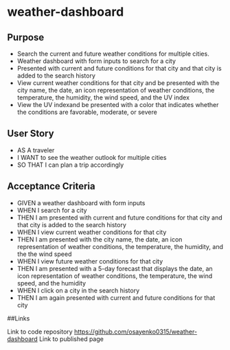 # weather-dashboard

## Purpose
* Search the current and future weather conditions for multiple cities.
* Weather dashboard with form inputs to search for a city
* Presented with current and future conditions for that city and that city is added to the search history
* View current weather conditions for that city and be presented with the city name, the date, an icon representation of weather conditions, the temperature, the humidity, the wind speed, and the UV index
* View the UV indexand be presented with a color that indicates whether the conditions are favorable, moderate, or severe

## User Story
* AS A traveler
* I WANT to see the weather outlook for multiple cities
* SO THAT I can plan a trip accordingly
## Acceptance Criteria
* GIVEN a weather dashboard with form inputs
* WHEN I search for a city
* THEN I am presented with current and future conditions for that city and that city is added to the search history
* WHEN I view current weather conditions for that city
* THEN I am presented with the city name, the date, an icon representation of weather conditions, the temperature, the humidity, and the the wind speed
* WHEN I view future weather conditions for that city
* THEN I am presented with a 5-day forecast that displays the date, an icon representation of weather conditions, the temperature, the wind speed, and the humidity
* WHEN I click on a city in the search history
* THEN I am again presented with current and future conditions for that city

##Links

Link to code repository https://github.com/osayenko0315/weather-dashboard
Link to published page 
